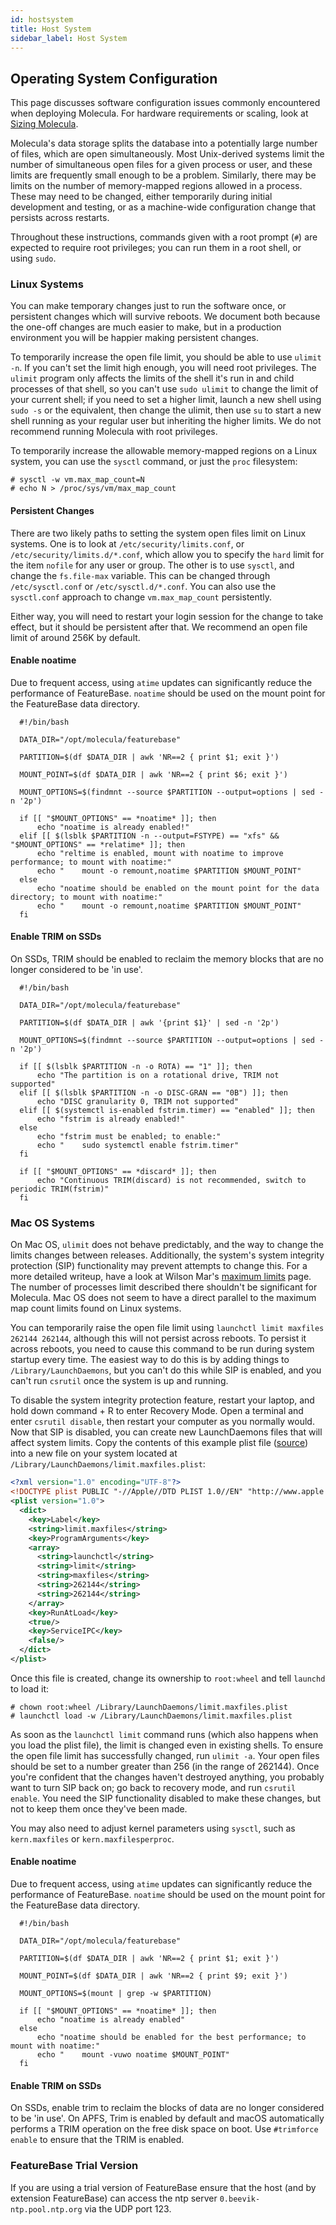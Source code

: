 ```yaml
---
id: hostsystem
title: Host System
sidebar_label: Host System
---
```


## Operating System Configuration

This page discusses software configuration issues commonly encountered when deploying Molecula. For hardware requirements or scaling, look at [Sizing Molecula](/how-tos/size-molecula-deployment).

Molecula's data storage splits the database into a potentially large number of files, which are open simultaneously. Most Unix-derived systems limit the number of simultaneous open files for a given process or user, and these limits are frequently small enough to be a problem. Similarly, there may be limits on the number of memory-mapped regions allowed in a process. These may need to be changed,
either temporarily during initial development and testing, or as a machine-wide configuration change that persists across restarts.

Throughout these instructions, commands given with a root prompt (`#`) are expected to require root privileges; you can run them in a root shell, or using `sudo`.

### Linux Systems

You can make temporary changes just to run the software once, or persistent changes which will survive reboots. We document both because the one-off changes are much easier to make, but in a production environment you will be happier making persistent changes.

To temporarily increase the open file limit, you should be able to use `ulimit -n`. If you can't set the limit high enough, you will need root privileges. The `ulimit` program only affects the limits of the shell it's run in and child processes of that shell, so you can't use `sudo ulimit` to change the limit of your current shell; if you need to set a higher limit, launch a new shell using `sudo -s` or the equivalent, then change the ulimit, then use `su` to start a new shell running as your regular user but inheriting the higher limits. We do not recommend running Molecula with root privileges.

To temporarily increase the allowable memory-mapped regions on a Linux system, you can use the `sysctl` command, or just the `proc` filesystem:

```shell
# sysctl -w vm.max_map_count=N
# echo N > /proc/sys/vm/max_map_count
```

#### Persistent Changes

There are two likely paths to setting the system open files limit on Linux systems. One is to look at `/etc/security/limits.conf`, or `/etc/security/limits.d/*.conf`, which allow you to specify the `hard` limit for the item `nofile` for any user or group. The other is to use `sysctl`, and change the `fs.file-max` variable. This can be changed through `/etc/sysctl.conf` or `/etc/sysctl.d/*.conf`. You can also use the `sysctl.conf` approach to change `vm.max_map_count` persistently.

Either way, you will need to restart your login session for the change to take effect, but it should be persistent after that. We recommend an open file limit of around 256K by default.

#### Enable noatime

Due to frequent access, using `atime` updates can significantly reduce the performance
of FeatureBase. `noatime` should be used on the mount point for the FeatureBase data directory.

```
  #!/bin/bash

  DATA_DIR="/opt/molecula/featurebase"

  PARTITION=$(df $DATA_DIR | awk 'NR==2 { print $1; exit }')

  MOUNT_POINT=$(df $DATA_DIR | awk 'NR==2 { print $6; exit }')

  MOUNT_OPTIONS=$(findmnt --source $PARTITION --output=options | sed -n '2p')

  if [[ "$MOUNT_OPTIONS" == *noatime* ]]; then
      echo "noatime is already enabled!"
  elif [[ $(lsblk $PARTITION -n --output=FSTYPE) == "xfs" && "$MOUNT_OPTIONS" == *relatime* ]]; then
      echo "reltime is enabled, mount with noatime to improve performance; to mount with noatime:"
      echo "    mount -o remount,noatime $PARTITION $MOUNT_POINT"
  else
      echo "noatime should be enabled on the mount point for the data directory; to mount with noatime:"
      echo "    mount -o remount,noatime $PARTITION $MOUNT_POINT"
  fi

```

#### Enable TRIM on SSDs

On SSDs, TRIM should be enabled to reclaim the memory blocks that are no longer considered to be 'in use'.

```
  #!/bin/bash

  DATA_DIR="/opt/molecula/featurebase"

  PARTITION=$(df $DATA_DIR | awk '{print $1}' | sed -n '2p')

  MOUNT_OPTIONS=$(findmnt --source $PARTITION --output=options | sed -n '2p')

  if [[ $(lsblk $PARTITION -n -o ROTA) == "1" ]]; then
      echo "The partition is on a rotational drive, TRIM not supported"
  elif [[ $(lsblk $PARTITION -n -o DISC-GRAN == "0B") ]]; then
      echo "DISC granularity 0, TRIM not supported"
  elif [[ $(systemctl is-enabled fstrim.timer) == "enabled" ]]; then
      echo "fstrim is already enabled!"
  else
      echo "fstrim must be enabled; to enable:"
      echo "    sudo systemctl enable fstrim.timer"
  fi

  if [[ "$MOUNT_OPTIONS" == *discard* ]]; then
      echo "Continuous TRIM(discard) is not recommended, switch to periodic TRIM(fstrim)"
  fi
 ```

### Mac OS Systems

On Mac OS, `ulimit` does not behave predictably, and the way to change the limits changes between releases. Additionally, the system's system integrity protection (SIP) functionality may prevent attempts to change this. For a more detailed writeup, have a look at Wilson Mar's [maximum limits](https://wilsonmar.github.io/maximum-limits/) page. The number of processes limit described there shouldn't be significant for Molecula. Mac OS does not seem to have a direct parallel to the maximum map count limits found on Linux systems.

You can temporarily raise the open file limit using `launchctl limit maxfiles 262144 262144`, although this will not persist across reboots. To persist it across reboots, you need to cause this command to be run during system startup every time. The easiest way to do this is by adding things to `/Library/LaunchDaemons`, but you can't do this while SIP is enabled, and you can't run `csrutil` once the system is up and running.

To disable the system integrity protection feature, restart your laptop, and hold down command + R to enter Recovery Mode. Open a terminal and enter `csrutil disable`, then restart your computer as you normally would. Now that SIP is disabled, you can create new LaunchDaemons files that will affect system limits. Copy the contents of this example plist file ([source](https://github.com/wilsonmar/mac-setup/blob/master/configs/limit.maxfiles.plist)) into a new file on your system located at `/Library/LaunchDaemons/limit.maxfiles.plist`:

```xml
<?xml version="1.0" encoding="UTF-8"?>
<!DOCTYPE plist PUBLIC "-//Apple//DTD PLIST 1.0//EN" "http://www.apple.com/DTDs/PropertyList-1.0.dtd">
<plist version="1.0">
  <dict>
    <key>Label</key>
    <string>limit.maxfiles</string>
    <key>ProgramArguments</key>
    <array>
      <string>launchctl</string>
      <string>limit</string>
      <string>maxfiles</string>
      <string>262144</string>
      <string>262144</string>
    </array>
    <key>RunAtLoad</key>
    <true/>
    <key>ServiceIPC</key>
    <false/>
  </dict>
</plist>
```

Once this file is created, change its ownership to `root:wheel` and tell `launchd` to load it:

```shell
# chown root:wheel /Library/LaunchDaemons/limit.maxfiles.plist
# launchctl load -w /Library/LaunchDaemons/limit.maxfiles.plist
```

As soon as the `launchctl limit` command runs (which also happens when you load the plist file), the limit is changed even in existing shells. To ensure the open file limit has successfully changed, run `ulimit -a`. Your open files should be set to a number greater than 256 (in the range of 262144). Once you're confident that the changes haven't destroyed anything, you probably want to turn SIP back on; go back to recovery mode, and run `csrutil enable`. You need the SIP functionality disabled to make these changes, but not to keep them once they've been made.

You may also need to adjust kernel parameters using `sysctl`, such as `kern.maxfiles` or `kern.maxfilesperproc`.

#### Enable noatime

Due to frequent access, using `atime` updates can significantly reduce the performance
of FeatureBase. `noatime` should be used on the mount point for the FeatureBase data directory.

```
  #!/bin/bash

  DATA_DIR="/opt/molecula/featurebase"

  PARTITION=$(df $DATA_DIR | awk 'NR==2 { print $1; exit }')

  MOUNT_POINT=$(df $DATA_DIR | awk 'NR==2 { print $9; exit }')

  MOUNT_OPTIONS=$(mount | grep -w $PARTITION)

  if [[ "$MOUNT_OPTIONS" == *noatime* ]]; then
      echo "noatime is already enabled"
  else
      echo "noatime should be enabled for the best performance; to mount with noatime:"
      echo "    mount -vuwo noatime $MOUNT_POINT"
  fi
```

#### Enable TRIM on SSDs

On SSDs, enable trim to reclaim the blocks of data are no longer considered to be 'in use'.
On APFS, Trim is enabled by default and macOS automatically performs a TRIM operation on the
free disk space on boot. Use `#trimforce enable` to ensure that the TRIM is enabled. 

### FeatureBase Trial Version
If you are using a trial version of FeatureBase ensure that the host (and by extension FeatureBase)
can access the ntp server `0.beevik-ntp.pool.ntp.org` via the UDP port 123.
